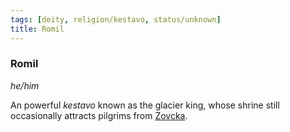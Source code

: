 ```yaml
---
tags: [deity, religion/kestavo, status/unknown]
title: Romil
---
```

### Romil
*he/him*

An powerful *kestavo* known as the glacier king, whose shrine still occasionally attracts pilgrims from [Zovcka](<../../../gazetteer/greater-sembara/zimkovia/zovcka.md>).

